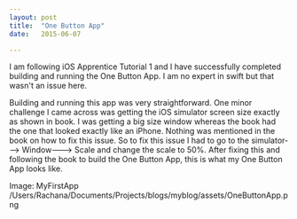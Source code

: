 ```yaml
---
layout: post
title:  "One Button App"
date:   2015-06-07 

---
```


I am following iOS Apprentice Tutorial 1 and I have successfully completed building and running the One Button App. I am no expert in swift but that wasn't an issue here.
  
Building and running this app was very straightforward. One minor challenge I came across was getting the iOS simulator screen size exactly as shown in book. I was getting a big size window whereas the book had the one that looked exactly like an iPhone. Nothing was mentioned in the book on how to fix this issue. So to fix this issue I had to go to the simulator---> Window---> Scale and change the scale to 50%. After fixing this and following the book to build the One Button App, this is what my One Button App looks like.

Image: MyFirstApp /Users/Rachana/Documents/Projects/blogs/myblog/assets/OneButtonApp.png


